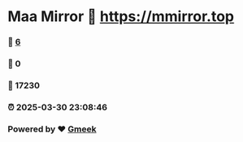 # Maa Mirror :link: https://mmirror.top 
### :page_facing_up: [6](https://mmirror.top/tag.html) 
### :speech_balloon: 0 
### :hibiscus: 17230 
### :alarm_clock: 2025-03-30 23:08:46 
### Powered by :heart: [Gmeek](https://github.com/Meekdai/Gmeek)
